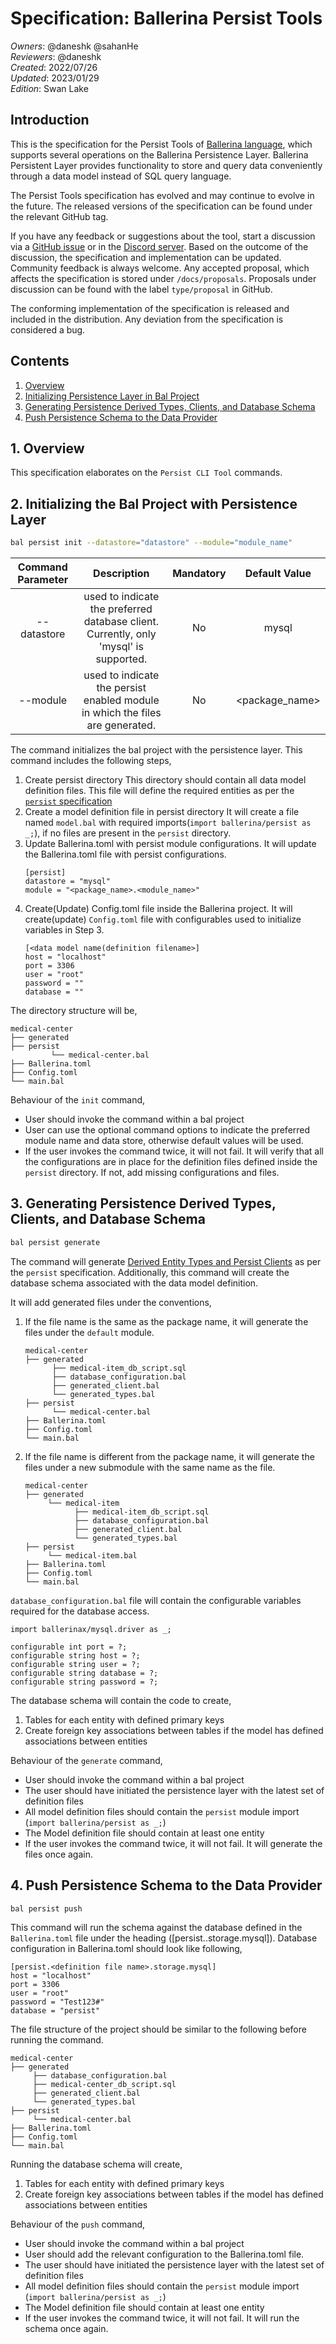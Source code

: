 # Specification: Ballerina Persist Tools

_Owners_: @daneshk @sahanHe  
_Reviewers_: @daneshk  
_Created_: 2022/07/26   
_Updated_: 2023/01/29  
_Edition_: Swan Lake  

## Introduction

This is the specification for the Persist Tools of [Ballerina language](https://ballerina.io/), which supports several operations on the Ballerina Persistence Layer. Ballerina Persistent Layer provides functionality to store and query data conveniently through a data model instead of SQL query language.

The Persist Tools specification has evolved and may continue to evolve in the future. The released versions of the specification can be found under the relevant GitHub tag.

If you have any feedback or suggestions about the tool, start a discussion via a [GitHub issue](https://github.com/ballerina-platform/ballerina-standard-library/issues) or in the [Discord server](https://discord.gg/ballerinalang). Based on the outcome of the discussion, the specification and implementation can be updated. Community feedback is always welcome. Any accepted proposal, which affects the specification is stored under `/docs/proposals`. Proposals under discussion can be found with the label `type/proposal` in GitHub.

The conforming implementation of the specification is released and included in the distribution. Any deviation from the specification is considered a bug.

## Contents

1. [Overview](#1-overview)
2. [Initializing Persistence Layer in Bal Project](#2-initializing-the-bal-project-with-persistence-layer)
3. [Generating Persistence Derived Types, Clients, and Database Schema](#3-generating-persistence-derived-types-and-clients)
4. [Push Persistence Schema to the Data Provider](#4-push-persistence-schema-to-the-data-provider)

## 1. Overview
This specification elaborates on the `Persist CLI Tool` commands.

## 2. Initializing the Bal Project with Persistence Layer

```bash
bal persist init --datastore="datastore" --module="module_name"
```

| Command Parameter |                                       Description                                        | Mandatory | Default Value |
|:-----------------:|:----------------------------------------------------------------------------------------:|:---------:|:-------------:|
|    --datastore    |  used to indicate the preferred database client. Currently, only 'mysql' is supported.   |    No     |     mysql     |
|     --module      |      used to indicate the persist enabled module in which the files are generated.       |    No     |     <package_name>          |


The command initializes the bal project with the persistence layer. This command includes the following steps,

1. Create persist directory
   This directory should contain all data model definition files. This file will define the required entities as per the [`persist` specification](https://github.com/ballerina-platform/module-ballerina-persist/blob/main/docs/spec/spec.md#2-data-model-definition)
2. Create a model definition file in persist directory
   It will create a file named `model.bal` with required imports(`import ballerina/persist as _;`),  if no files are present in the `persist` directory.
3. Update Ballerina.toml with persist module configurations.
   It will update the Ballerina.toml file with persist configurations.
    ```ballerina
    [persist]
    datastore = "mysql"
    module = "<package_name>.<module_name>"
   ```
4. Create(Update) Config.toml file inside the Ballerina project.
   It will create(update) `Config.toml` file with configurables used to initialize variables in Step 3.
    ```ballerina
    [<data model name(definition filename>]
    host = "localhost"
    port = 3306
    user = "root"
    password = ""
    database = ""
    ```

The directory structure will be,
```
medical-center
├── generated
├── persist
         └── medical-center.bal
├── Ballerina.toml
├── Config.toml
└── main.bal
```

Behaviour of the `init` command,
- User should invoke the command within a bal project
- User can use the optional command options to indicate the preferred module name and data store, otherwise default values will be used.
- If the user invokes the command twice, it will not fail. It will verify that all the configurations are in place for the definition files defined inside the `persist` directory. If not, add missing configurations and files.

## 3. Generating Persistence Derived Types, Clients, and Database Schema

```bash
bal persist generate
```

The command will generate [Derived Entity Types and Persist Clients](https://github.com/ballerina-platform/module-ballerina-persist/blob/main/docs/spec/spec.md#3-derived-entity-types-and-persist-clients)
as per the `persist` specification.
Additionally, this command will create the database schema associated with the data model definition.

It will add generated files under the conventions,
1. If the file name is the same as the package name, it will generate the files under the `default` module.
   ```
   medical-center
   ├── generated
         ├── medical-item_db_script.sql
         ├── database_configuration.bal
         ├── generated_client.bal
         └── generated_types.bal
   ├── persist
         └── medical-center.bal
   ├── Ballerina.toml
   ├── Config.toml
   └── main.bal
   ```
2. If the file name is different from the package name, it will generate the files under a new submodule with the same name as the file.
   ```
   medical-center
   ├── generated
        └── medical-item
              ├── medical-item_db_script.sql
              ├── database_configuration.bal
              ├── generated_client.bal
              └── generated_types.bal
   ├── persist
        └── medical-item.bal
   ├── Ballerina.toml
   ├── Config.toml
   └── main.bal
   ```
`database_configuration.bal` file will contain the configurable variables required for the database access.
 ```ballerina
 import ballerinax/mysql.driver as _;

 configurable int port = ?;
 configurable string host = ?;
 configurable string user = ?;
 configurable string database = ?;
 configurable string password = ?;
```

The database schema will contain the code to create,
1. Tables for each entity with defined primary keys
2. Create foreign key associations between tables if the model has defined associations between entities

Behaviour of the `generate` command,
- User should invoke the command within a bal project
- The user should have initiated the persistence layer with the latest set of definition files
- All model definition files should contain the `persist` module import (`import ballerina/persist as _;`)
- The Model definition file should contain at least one entity
- If the user invokes the command twice, it will not fail. It will generate the files once again.

## 4. Push Persistence Schema to the Data Provider

```bash
bal persist push
```

This command will run the schema against the database defined in  the `Ballerina.toml` file under the heading ([persist.<definition file name>.storage.mysql]).
Database configuration in Ballerina.toml should look like following,
```
[persist.<definition file name>.storage.mysql]
host = "localhost"
port = 3306
user = "root"
password = "Test123#"
database = "persist"
```
The file structure of the project should be similar to the following before running the command.
```
medical-center
├── generated
     ├── database_configuration.bal
     ├── medical-center_db_script.sql
     ├── generated_client.bal
     └── generated_types.bal
├── persist
     └── medical-center.bal
├── Ballerina.toml
├── Config.toml
└── main.bal
```

Running the database schema will create,
1. Tables for each entity with defined primary keys
2. Create foreign key associations between tables if the model has defined associations between entities

Behaviour of the `push` command,
- User should invoke the command within a bal project
- User should add the relevant configuration to the Ballerina.toml file.
- The user should have initiated the persistence layer with the latest set of definition files
- All model definition files should contain the `persist` module import (`import ballerina/persist as _;`)
- The Model definition file should contain at least one entity
- If the user invokes the command twice, it will not fail. It will run the schema once again.
